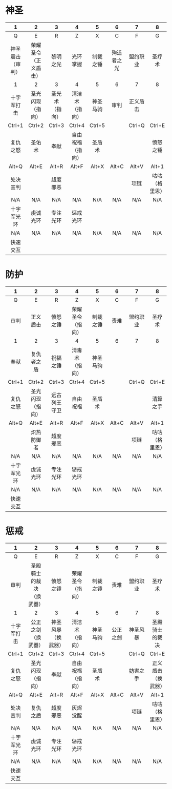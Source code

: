# 神圣
| 1 | 2 | 3 | 4 | 5 | 6 | 7 | 8 | 9 | 10 | 11 | 12 |
|:-:|:-:|:-:|:-:|:-:|:-:|:-:|:-:|:-:|:-:|:-:|:-:|
| Q | E | R | Z | X | C | F | G | V | Ctrl+F | Ctrl+G | Ctrl+V |
| 神圣震击（审判） | 荣耀圣令（正义盾击） | 黎明之光 | 光环掌握 | 制裁之锤 | 殉道者之光 | 盟约职业 | 圣疗术 | 饰品1 | 盟约通用 | 保护祝福 | 饰品2 |
| 1 | 2 | 3 | 4 | 5 | 6 | 7 | 8 | 9 | 0 | - | = |
| 十字军打击 | 圣光闪现（指向） | 圣光术（指向） | 清洁术（指向） | 神圣马驹 | 审判 | 正义盾击 |  |  |  |  |  |
| Ctrl+1 | Ctrl+2 | Ctrl+3 | Ctrl+4 | Ctrl+5 |  | Ctrl+Q | Ctrl+E | Ctrl+R | Ctrl+Z | Ctrl+X | Ctrl+C |
| 复仇之怒 | 圣佑术 | 奉献 | 自由祝福（指向） | 圣盾术 |  |  | 愤怒之锤 | 牺牲祝福（指向） | 清算之手 |  | 种族技能 |
| Alt+Q | Alt+E | Alt+R | Alt+F | Alt+X | Alt+C | Alt+V | Alt+1 | Alt+2 | Alt+3 | Alt+4 | Alt+5 |
| 处决宣判 |  | 超度邪恶 |  |  |  | 项链 | 咕咕（格里恩） | 圣光道标 | 信仰道标 | 救赎 | 宽恕 |
| N/A | N/A | N/A | N/A | N/A | N/A | N/A | N/A | N/A | N/A | N/A | N/A |
| 十字军光环 | 虔诚光环 | 专注光环 | 惩戒光环 |  |  |  |  |  |  |  | 静思 |
| N/A | N/A | N/A | N/A | N/A | N/A | N/A | N/A | N/A | N/A | N/A | N/A |
| 快速交互 |  |  |  |  |  |  |  |  |  |  | 未用天赋 |
# 防护
| 1 | 2 | 3 | 4 | 5 | 6 | 7 | 8 | 9 | 10 | 11 | 12 |
|:-:|:-:|:-:|:-:|:-:|:-:|:-:|:-:|:-:|:-:|:-:|:-:|
| Q | E | R | Z | X | C | F | G | V | Ctrl+F | Ctrl+G | Ctrl+V |
| 审判 | 正义盾击 | 愤怒之锤 | 荣耀圣令（指向） | 制裁之锤 | 责难 | 盟约职业 | 圣疗术 | 饰品1 | 盟约通用 | 保护祝福 | 饰品2 |
| 1 | 2 | 3 | 4 | 5 | 6 | 7 | 8 | 9 | 0 | - | = |
| 奉献 | 复仇者之盾 | 祝福之锤 | 清毒术（指向） | 神圣马驹 |  |  |  |  |  |  |  |
| Ctrl+1 | Ctrl+2 | Ctrl+3 | Ctrl+4 | Ctrl+5 |  | Ctrl+Q | Ctrl+E | Ctrl+R | Ctrl+Z | Ctrl+X | Ctrl+C |
| 复仇之怒 | 圣光闪现（指向） | 远古列王守卫 | 自由祝福 | 圣盾术 |  |  | 清算之手 | 牺牲祝福（指向） |  | 盲目之光 | 种族技能 |
| Alt+Q | Alt+E | Alt+R | Alt+F | Alt+X | Alt+C | Alt+V | Alt+1 | Alt+2 | Alt+3 | Alt+4 | Alt+5 |
|  | 炽热防御者 | 超度邪恶 |  |  |  | 项链 | 咕咕（格里恩） |  |  |  | 救赎 |
| N/A | N/A | N/A | N/A | N/A | N/A | N/A | N/A | N/A | N/A | N/A | N/A |
| 十字军光环 | 虔诚光环 | 专注光环 | 惩戒光环 |  |  |  |  |  |  |  | 静思 |
| N/A | N/A | N/A | N/A | N/A | N/A | N/A | N/A | N/A | N/A | N/A | N/A |
| 快速交互 |  |  |  |  |  |  |  |  |  |  | 未用天赋 |
# 惩戒
| 1 | 2 | 3 | 4 | 5 | 6 | 7 | 8 | 9 | 10 | 11 | 12 |
|:-:|:-:|:-:|:-:|:-:|:-:|:-:|:-:|:-:|:-:|:-:|:-:|
| Q | E | R | Z | X | C | F | G | V | Ctrl+F | Ctrl+G | Ctrl+V |
| 审判 | 圣殿骑士的裁决（换武器） | 愤怒之锤 | 荣耀圣令（指向） | 制裁之锤 | 责难 | 盟约职业 | 圣疗术 | 饰品1 | 盟约通用 | 保护祝福 | 饰品2 |
| 1 | 2 | 3 | 4 | 5 | 6 | 7 | 8 | 9 | 0 | - | = |
| 十字军打击 | 公正之剑（换武器） | 神圣风暴（换武器） | 清洁术（指向） | 神圣马驹 | 公正之剑 | 神圣风暴 | 圣殿骑士的裁决 |  |  |  |  |
| Ctrl+1 | Ctrl+2 | Ctrl+3 | Ctrl+4 | Ctrl+5 |  | Ctrl+Q | Ctrl+E | Ctrl+R | Ctrl+Z | Ctrl+X | Ctrl+C |
| 复仇之怒 | 圣光闪现（指向） | 奉献 | 自由祝福（指向） | 圣盾术 |  | 妨害之手 | 正义盾击（换武器） | 牺牲祝福（指向） | 清算之手 | 盲目之光 | 种族技能 |
| Alt+Q | Alt+E | Alt+R | Alt+F | Alt+X | Alt+C | Alt+V | Alt+1 | Alt+2 | Alt+3 | Alt+4 | Alt+5 |
| 处决宣判 | 复仇之盾 | 超度邪恶 | 灰烬觉醒 |  |  | 项链 | 咕咕（格里恩） |  |  |  | 救赎 |
| N/A | N/A | N/A | N/A | N/A | N/A | N/A | N/A | N/A | N/A | N/A | N/A |
| 十字军光环 | 虔诚光环 | 专注光环 | 惩戒光环 |  |  |  |  |  |  |  | 静思 |
| N/A | N/A | N/A | N/A | N/A | N/A | N/A | N/A | N/A | N/A | N/A | N/A |
| 快速交互 |  |  |  |  |  |  |  |  |  |  | 未用天赋 |